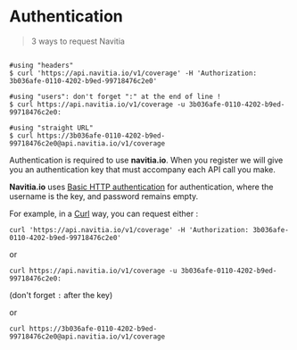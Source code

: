 Authentication
==============

> 3 ways to request Navitia

``` shell

#using "headers"
$ curl 'https://api.navitia.io/v1/coverage' -H 'Authorization: 3b036afe-0110-4202-b9ed-99718476c2e0' 

#using "users": don't forget ":" at the end of line !
$ curl https://api.navitia.io/v1/coverage -u 3b036afe-0110-4202-b9ed-99718476c2e0:

#using "straight URL"
$ curl https://3b036afe-0110-4202-b9ed-99718476c2e0@api.navitia.io/v1/coverage

```

Authentication is required to use **navitia.io**. When you register we will give you 
an authentication key that must accompany each API call you make.

**Navitia.io** uses [Basic HTTP authentication](http://tools.ietf.org/html/rfc2617#section-2) 
for authentication, where the username is the key, and password remains empty.

For example, in a [Curl](https://en.wikipedia.org/wiki/CURL) way, you can request either :

`curl 'https://api.navitia.io/v1/coverage' -H 'Authorization: 3b036afe-0110-4202-b9ed-99718476c2e0'`

or

`curl https://api.navitia.io/v1/coverage -u 3b036afe-0110-4202-b9ed-99718476c2e0:`

(don't forget ``:`` after the key)

or

`curl https://3b036afe-0110-4202-b9ed-99718476c2e0@api.navitia.io/v1/coverage`

